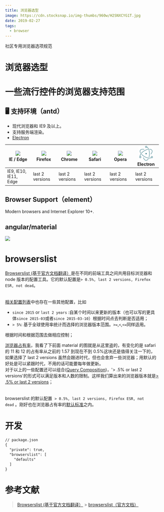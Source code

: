 ```yaml
---
title: 浏览器选型
image: https://cdn.stocksnap.io/img-thumbs/960w/H2SNXCYG1T.jpg
date: 2019-02-27
tags:
  - browser
---
```


社区专用浏览器选项规范

# 浏览器选型

<a name="3ae2d96a"></a>

# 一些流行控件的浏览器支持范围

<a name="0c7c2f82"></a>

## 🖥 支持环境（antd）

- 现代浏览器和 IE9 及以上。
- 支持服务端渲染。
- [Electron](http://electron.atom.io/)

| [![](https://raw.githubusercontent.com/alrra/browser-logos/master/src/edge/edge_48x48.png#alt=IE%20%2F%20Edge&height=24&width=24)](http://godban.github.io/browsers-support-badges/)<br />IE / Edge | [![](https://raw.githubusercontent.com/alrra/browser-logos/master/src/firefox/firefox_48x48.png#alt=Firefox&height=24&width=24)](http://godban.github.io/browsers-support-badges/)<br />Firefox | [![](https://raw.githubusercontent.com/alrra/browser-logos/master/src/chrome/chrome_48x48.png#alt=Chrome&height=24&width=24)](http://godban.github.io/browsers-support-badges/)<br />Chrome | [![](https://raw.githubusercontent.com/alrra/browser-logos/master/src/safari/safari_48x48.png#alt=Safari&height=24&width=24)](http://godban.github.io/browsers-support-badges/)<br />Safari | [![](https://raw.githubusercontent.com/alrra/browser-logos/master/src/opera/opera_48x48.png#alt=Opera&height=24&width=24)](http://godban.github.io/browsers-support-badges/)<br />Opera | [![](https://raw.githubusercontent.com/alrra/browser-logos/master/src/electron/electron_48x48.png#alt=Electron&height=24&width=24)](http://godban.github.io/browsers-support-badges/)<br />Electron |
| --------------------------------------------------------------------------------------------------------------------------------------------------------------------------------------------------- | ----------------------------------------------------------------------------------------------------------------------------------------------------------------------------------------------- | ------------------------------------------------------------------------------------------------------------------------------------------------------------------------------------------- | ------------------------------------------------------------------------------------------------------------------------------------------------------------------------------------------- | --------------------------------------------------------------------------------------------------------------------------------------------------------------------------------------- | --------------------------------------------------------------------------------------------------------------------------------------------------------------------------------------------------- |
| IE9, IE10, IE11, Edge                                                                                                                                                                               | last 2 versions                                                                                                                                                                                 | last 2 versions                                                                                                                                                                             | last 2 versions                                                                                                                                                                             | last 2 versions                                                                                                                                                                         | last 2 versions                                                                                                                                                                                     |

<a name="0b34e0bb"></a>

## Browser Support（element）

Modern browsers and Internet Explorer 10+.

<a name="bfab5fa6"></a>

## angular/material

![](https://cdn.nlark.com/yuque/0/2019/png/127166/1551232026656-8d82171c-98e1-4ec2-b15f-37989135e821.png#align=left&display=inline&height=801&originHeight=1076&originWidth=1002&size=0&status=done&width=746)

<a name="browserslist"></a>

# browserslist

[Browserslist (基于官方文档翻译）](https://juejin.im/post/5b8cff326fb9a019fd1474d6)是在不同的前端工具之间共用目标浏览器和 node 版本的配置工具。它的默认配置是`> 0.5%, last 2 versions, Firefox ESR, not dead`。<br /><br /><br />[相关配置列表](https://juejin.im/post/5b8cff326fb9a019fd1474d6#heading-4)中也存在一些其他配置，比如

- `since 2015` or `last 2 years` :自某个时间以来更新的版本（也可以写的更具体`since 2015-03`或者`since 2015-03-10`）根据时间点去判断是否适用；
- `> 5%`: 基于全球使用率统计而选择的浏览器版本范围。`>=`,`<`,`<=`同样适用。

根据时间和根据范围去做相应控制；

[浏览器占有率](https://browserl.ist/)，我看了下前面 material 的图就是从这里盗的，有变化的是 safari 的 11 和 12 的占有率从之前的 1.57 到现在不到 0.5%这块还是值得关注一下的，如果选择了 last 2 versions 虽然会跟进时代，但也会舍弃一些浏览器；用默认的好处是可以紧跟时代，不用的话可能要每年做更新。<br />对于以上的一些配置还可以组合([Query Composition](https://github.com/browserslist/browserslist/blob/master/README.md#query-composition))，'> .5% or last 2 versions'的形式可以满足版本和人数的限制。这样我们算出来的浏览器版本就是[> .5% or last 2 versions](https://browserl.ist/?q=%3E+.5%25+or+last+2+versions)；<br /><br /><br />browserslist 的默认配置  `> 0.5%, last 2 versions, Firefox ESR, not dead` 。刚好也在浏览器占有率的[默认标准](https://browserl.ist/?q=)之内。

<a name="3ff3c3e2"></a>

# 开发

```
// package.json
{
  "private": true,
  "browserslist": [
    "defaults"
  ]
}
```

<a name="fb507f2c"></a>

# 参考文献

> [Browserslist (基于官方文档翻译）](https://juejin.im/post/5b8cff326fb9a019fd1474d6) > [browserslist（官方文档）](https://github.com/browserslist/browserslist)
